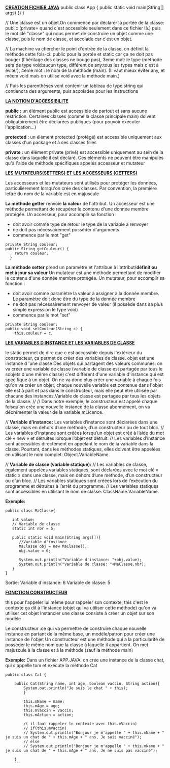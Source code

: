 <u>**CREATION FICHIER JAVA**</u>
public class App {
    public static void main(String[] args) {}
}

// Une classe est un objet.On commence par déclarer la portée de la classe: public (private= quand c'est accessible seulement dans ce fichier là.) puis le mot clé "classe" qui nous permet de construire un objet comme une classe, puis le nom de classe, et accolade car c'est un objet. 

// La machine va chercher le point d'entrée de la classe, on définit la méthode cette fois-ci: public pour la portée et static car ça ne doit pas bouger (l'héritage des classes ne bouge pas), 3eme mot: le type (méthode sera de type void:aucun type, différent de any:tous les types mais c'est à éviter), 4eme mot : le nom de la méthode (main). (Il vaut mieux éviter any, et mêem void mais on utilise void avec la méthode main.)

// Puis les parenthèses vont contenir un tableau de type string qui contiendra des arguments, puis accolades pour les instructions



<u>**LA NOTION D'ACCESSIBILITE**</u>

**public :** un élément public est accessible de partout et sans aucune restriction. Certaines classes (comme la classe principale main) doivent obligatoirement être déclarées publiques (pour pouvoir exécuter l'application...)

**protected :** un élément protected (protégé) est accessible uniquement aux classes d'un package et à ses classes filles

**private :** un élément private (privé) est accessible uniquement au sein de la classe dans laquelle il est déclaré. Ces éléments ne peuvent être manipulés qu'à l'aide de méthode spécifiques appelés accesseur et mutateur


<u>**LES MUTATEURS(SETTERS) ET LES ACCESSEURS (GETTERS)**</u>

Les accesseurs et les mutateurs sont utilisés pour protéger les données, particulièrement lorsqu'on crée des classes.
Par convention, la première lettre du nom de la variable est en majuscule

**La méthode getter** renvoie **la valeur** de l'attribut. 
Un accesseur est une méthode permettant de récupérer le contenu d'une donnée membre protégée. Un accesseur, pour accomplir sa fonction :
* doit avoir comme type de retour le type de la variable à renvoyer
* ne doit pas nécessairement posséder d'arguments
* commence par le mot "get"

```
private String couleur;
public String getCouleur() {
    return couleur;
  }
```
  
**La méthode setter** prend un paramètre et l'attribue à l'attribut/**définit ou met à jour sa valeur**
Un mutateur est une méthode permettant de modifier le contenu d'une donnée membre protégée. Un mutateur, pour accomplir sa fonction :
* doit avoir comme paramètre la valeur à assigner à la donnée membre. Le paramètre doit donc être du type de la donnée membre
* ne doit pas nécessairement renvoyer de valeur (il possède dans sa plus simple expression le type void)
* commence par le mot "set"

```
private String couleur;
public void setCouleur(String c) {
    this.couleur = c;
```



<u>**LES VARIABLES D INSTANCE ET LES VARIABLES DE CLASSE**</u>

le static permet de dire que c est accessible depuis l'extérieur du constructeur, ça permet de créer des variables de classe.
objet est une instance d 'une classe
Des objets qui partagent des valeurs communes: on va créer une variable de classe (variable de classe est partagée par tous le sobjets d'une même classe) c'est différent d'une variable d'instance qui est spécifique à un objet. On ne va donc plus créer une variable à chaque fois qu'on va créer un objet, chaque nouvelle variable est contenue dans l'objet elle est à part et pas dans le constructeur, mais elle peut etre utilisée par chacune des instances.Variable de classe est partagée par tous les objets de la classe.
// 
// Dans notre exemple, le constructeur est appelé chaque foisqu'on crée une nouvelle instance de la classe abonnement, on va décrémenter la valeur de la variable mLicence.

// **Variable d’instance:**
Les variables d’instance sont déclarées dans une classe, mais en dehors d’une méthode, d’un constructeur ou de tout bloc.
// Les variables d’instance sont créées lorsqu’un objet est créé à l’aide du mot clé « new » et détruites lorsque l’objet est détruit.
// Les variables d’instance sont accessibles directement en appelant le nom de la variable dans la classe. Pourtant, dans les méthodes statiques, elles doivent être appelées en utilisant le nom complet: Object.VariableName.

// **Variable de classe (variable statique):**
// Les variables de classe, également appelées variables statiques, sont déclarées avec le mot clé « static » dans une classe, mais en dehors d’une méthode, d’un constructeur ou d’un bloc.
// Les variables statiques sont créées lors de l’exécution du programme et détruites à l’arrêt du programme.
// Les variables statiques sont accessibles en utilisant le nom de classe: ClassName.VariableName.

**Exemple:**
```
public class MaClasse{
  
   int value;
   // Variable de classe
   static int nbr = 5;
   
   public static void main(String args[]){
      //Variable d'instance
      MaClasse obj = new MaClasse();
      obj.value = 6;
      
      System.out.println("Variable d'instance: "+obj.value);
      System.out.println("Variable de classe: "+MaClasse.nbr);
   }
}
```
 
Sortie:
Variable d'instance: 6
Variable de classe: 5

<u>**FONCTION CONSTRUCTEUR**</u>

this pour l'appeler lui même pour rappeler son contexte, this c'est le contexte ça dit à l'instance (objet qui va utiliser cette méthode) qu'on va utiliser cet objet
Instancier une classe consiste à créer un objet sur son modèle

 Le constructeur :ce qui va permettre de construire chaque nouvelle instance en partant de la même base, un modèle/patron pour créer une instance de l'objet
    Un constructeur est une méthode qui a la particularité de posséder le même nom que la classe à laquelle il appartient.
    On met majuscule à la classe et à la méthode (sauf la méthode main)

**Exemple:**
Dans un fichier APP.JAVA: on crée une instance de la classe chat, qui s'appelle tom et exécute la méthode Cat

```
public class Cat {
    
    public Cat(String name, int age, boolean vaccin, String action){
        System.out.println("Je suis le chat " + this);
        }

        this.mName = name;
        this.mAge = age;
        this.mVaccin = vaccin;
        this.mAction = action;

        /( il faut rappeler le contexte avec this.mVaccin)
        // if(this.mVaccin)
        // System.out.println("Bonjour je m'appelle " + this.mName + " je suis un chat de " + this.mAge + " ans, Je suis vacciné");
        // else
        // System.out.println("Bonjour je m'appelle " + this.mName + " je suis un chat de " + this.mAge + " ans, Je ne suis pas vacciné");

    }
    ```